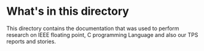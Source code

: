 # What's in this directory

This directory contains the documentation that
was used to perform research on IEEE floating point, C programming Language and also our TPS reports and stories.

